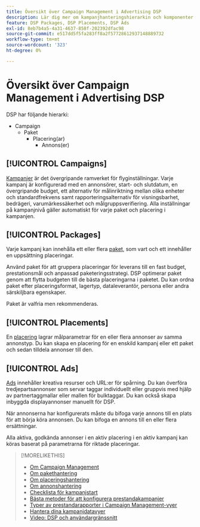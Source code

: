 ```yaml
---
title: Översikt över Campaign Management i Advertising DSP
description: Lär dig mer om kampanjhanteringshierarkin och komponenter.
feature: DSP Packages, DSP Placements, DSP Ads
exl-id: 8eb7b4a5-4a31-4637-858f-202392dfac98
source-git-commit: e517dd5f5fa283ff8a2f57728612937148889732
workflow-type: tm+mt
source-wordcount: '323'
ht-degree: 0%

---
```


# Översikt över Campaign Management i Advertising DSP

DSP har följande hierarki:

* Campaign
   * Paket
      * Placering(ar)
         * Annons(er)
<!-- Do clients think in terms of insertion orders? If yes, then work in the following info.:
In Advertising DSP, an insertion order is represented as a campaign, and line items are represented as packages. Each package includes placements, which can use different strategies and tactics to deliver the line item requirements.
-->

## [!UICONTROL Campaigns]

[Kampanjer](/help/dsp/campaign-management/campaigns/campaign-about.md) är det övergripande ramverket för flyginställningar. Varje kampanj är konfigurerad med en annonsörer, start- och slutdatum, en övergripande budget, ett alternativ för målinriktning mellan olika enheter och standardfrekvens samt rapporteringsalternativ för visningsbarhet, bedrägeri, varumärkessäkerhet och målgruppsverifiering. Alla inställningar på kampanjnivå gäller automatiskt för varje paket och placering i kampanjen.

## [!UICONTROL Packages]

Varje kampanj kan innehålla ett eller flera [paket](/help/dsp/campaign-management/packages/package-about.md), som vart och ett innehåller en uppsättning placeringar.

Använd paket för att gruppera placeringar för leverans till en fast budget, prestationsmål och anpassad paketeringsstrategi. DSP optimerar paket genom att flytta budgeten till de bästa placeringarna i paketet. Du kan ordna paket efter placeringsformat, lagertyp, dataleverantör, persona eller andra särskiljbara egenskaper.

Paket är valfria men rekommenderas.

## [!UICONTROL Placements]

En [placering](/help/dsp/campaign-management/placements/placement-about.md) lagrar målparametrar för en eller flera annonser av samma annonstyp. Du kan skapa en placering för en enskild kampanj eller ett paket och sedan tilldela annonser till den.

## [!UICONTROL Ads]

[Ads](/help/dsp/campaign-management/ads/ad-about.md) innehåller kreativa resurser och URL:er för spårning. Du kan överföra tredjepartsannonser som servar taggar individuellt eller gruppvis med hjälp av partnertaggmallar eller mallen för bulktaggar. Du kan också skapa inbyggda displayannonser manuellt för DSP.

När annonserna har konfigurerats måste du bifoga varje annons till en plats för att börja köra annonsen. Du kan bifoga en annons till en eller flera ersättningar.

Alla aktiva, godkända annonser i en aktiv placering i en aktiv kampanj kan köras baserat på parametrarna för riktade placeringar.

>[!MORELIKETHIS]
>
>* [Om Campaign Management](/help/dsp/campaign-management/campaigns/campaign-about.md)
>* [Om pakethantering](/help/dsp/campaign-management/packages/package-about.md)
>* [Om placeringshantering](/help/dsp/campaign-management/placements/placement-about.md)
>* [Om annonshantering](/help/dsp/campaign-management/ads/ad-about.md)
>* [Checklista för kampanjstart](/help/dsp/campaign-management/campaign-launch-checklist.md)
>* [Bästa metoder för att konfigurera prestandakampanjer](/help/dsp/optimization/campaign-best-practices-performance.md)
>* [Typer av prestandarapporter i Campaign Management-vyer](/help/dsp/campaign-management/reports/campaign-reports-about.md)
>* [Hantera dina kampanjdatavyer](/help/dsp/campaign-management/reports/campaign-data-views-manage.md)
>* [Video: DSP och användargränssnitt](https://experienceleague.adobe.com/docs/advertising-learn/tutorials/dsp/ui.html)
